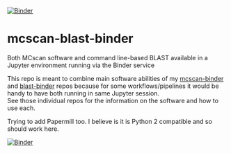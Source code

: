 [![Binder](http://mybinder.org/badge.svg)](http://beta.mybinder.org/v2/gh/fomightez/mcscan-blast-binder/master?filepath=index.ipynb)

# mcscan-blast-binder
Both MCscan software and command line-based BLAST available in a Jupyter environment running via the Binder service

This repo is meant to combine main software abilities of my [mcscan-binder](https://github.com/fomightez/mcscan-binder) and [blast-binder](https://github.com/fomightez/blast-binder) repos because for some workflows/pipelines it would be handy to have both running in same Jupyter session.  
See those individual repos for the information on the software and how to use each.

Trying to add Papermill too. I believe is it is Python 2 compatible and so should work here.

[![Binder](http://mybinder.org/badge.svg)](http://beta.mybinder.org/v2/gh/fomightez/mcscan-blast-binder/master?filepath=index.ipynb)
